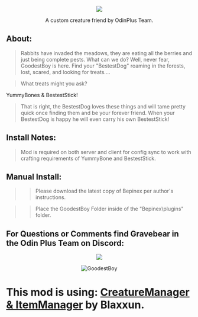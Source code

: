 

<p align="center">
<img src="https://i.imgur.com/g80lR3O.png">
</p>

<p align="center">
A custom creature friend by OdinPlus Team.
</p>

<h2>  About: </h2>

>Rabbits have invaded the meadows, they are eating all the berries and just being complete pests. What can we do? Well, never fear, GoodestBoy is here.
>Find your "BestestDog" roaming in the forests, lost, scared, and looking for treats....

>What treats might you ask?

YummyBones & BestestStick!

>That is right, the BestestDog loves these things and will tame pretty quick once finding them and be your forever friend.
>When your BestestDog is happy he will even carry his own BestestStick!


</p>

<h2>  Install Notes: </h2>

>Mod is required on both server and client for config sync to work with crafting requirements of YummyBone and BestestStick.

<h2> Manual Install: </h2>

>>Please download the latest copy of Bepinex per author's instructions.

>>Place the GoodestBoy Folder inside of the "Bepinex\plugins\" folder.

<p>

<p align="center"><h2>For Questions or Comments find Gravebear in the Odin Plus Team on Discord:</h2></p>

<p align="center"><a href="https://discord.gg/mbkPcvu9ax"><img src="https://i.imgur.com/Ji3u63C.png"></a></p>


<p align="center">

<img src="https://media3.giphy.com/media/mrlehxQ3O3OWL6nEmM/giphy.gif" alt="GoodestBoy">

</p>



# This mod is using: <a href="https://github.com/blaxxun-boop/CreatureManager">CreatureManager & ItemManager</a> by Blaxxun.

